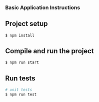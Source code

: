 ### Basic Application Instructions

## Project setup

```bash
$ npm install
```

## Compile and run the project

```bash
$ npm run start
```

## Run tests

```bash
# unit tests
$ npm run test
```
